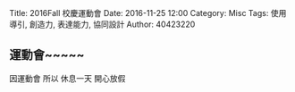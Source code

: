 Title: 2016Fall 校慶運動會
Date: 2016-11-25 12:00
Category: Misc
Tags: 使用導引, 創造力, 表達能力, 協同設計
Author: 40423220

## 運動會~~~~~


因運動會
所以
休息一天
開心放假